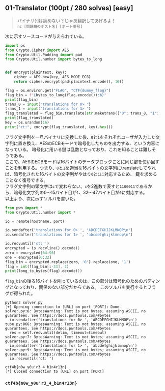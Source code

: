## 01-Translator (100pt / 280 solves) [easy]
> バイナリ列は読めない？じゃあ翻訳してあげるよ！  
> `nc [問題鯖のホスト名] [ポート番号]`

次に示すソースコードが与えられている。
```python
import os
from Crypto.Cipher import AES
from Crypto.Util.Padding import pad
from Crypto.Util.number import bytes_to_long


def encrypt(plaintext, key):
    cipher = AES.new(key, AES.MODE_ECB)
    return cipher.encrypt(pad(plaintext.encode(), 16))

flag = os.environ.get("FLAG", "CTF{dummy_flag}")
flag_bin = f"{bytes_to_long(flag.encode()):b}"
print(flag_bin)
trans_0 = input("translations for 0> ")
trans_1 = input("translations for 1> ")
flag_translated = flag_bin.translate(str.maketrans({"0": trans_0, "1": trans_1}))
print(flag_translated)
key = os.urandom(16)
print("ct:", encrypt(flag_translated, key).hex())
```
フラグ文字列を一旦バイナリに変換した後、`0`と`1`をそれぞれユーザが入力した文字列に置き換え、AESのECBモードで暗号化したものを出力する、という内容になっている。
暗号化に用いる鍵は乱数となっており、これを知ることは難しそうである。  
ここで、AESのECBモードは16バイトのデータブロックごとに同じ鍵を使い回すことを利用する。つまり、`0`と`1`を適当な16バイトの文字列にtranslateしてやれば、暗号化された16バイトの文字列がやはり`0`と`1`に対応するため、
鍵を求めることなく復号できる。  
フラグ文字列の頭文字は`c`で変わらない。`c`を2進数で表すと`1100011`であるから、暗号化文字列の0～15バイト目が`1`、32～47バイト目が`0`に対応する。  
以上より、次に示すソルバを書いた。
```python
from pwn import *
from Crypto.Util.number import *

io = remote(hostname, port)

io.sendafter('translations for 0> ', 'ABCDEFGHIJKLMNOP\n')
io.sendafter('translations for 1> ', 'abcdefghijklmnop\n')

io.recvuntil('ct: ')
encrypted = io.recvline().decode()
zero = encrypted[64:96]
one = encrypted[0:32]
flag_bin = encrypted.replace(zero, '0').replace(one, '1')
flag = int(flag_bin[:-33], 2)
print(long_to_bytes(flag).decode())
```
`flag_bin`の後ろ16バイトを削っているのは、この部分は暗号化のためのパディングとなっており、関係のない部分だからである。
このソルバを実行するとフラグが得られた。
```
python3 solver.py
[+] Opening connection to [URL] on port [PORT]: Done
solver.py:6: BytesWarning: Text is not bytes; assuming ASCII, no guarantees. See https://docs.pwntools.com/#bytes
  io.sendafter('translations for 0> ', 'ABCDEFGHIJKLMNOP\n')
tube.py:866: BytesWarning: Text is not bytes; assuming ASCII, no guarantees. See https://docs.pwntools.com/#bytes
  res = self.recvuntil(delim, timeout=timeout)
solver.py:7: BytesWarning: Text is not bytes; assuming ASCII, no guarantees. See https://docs.pwntools.com/#bytes
  io.sendafter('translations for 1> ', 'abcdefghijklmnop\n')
solver.py:9: BytesWarning: Text is not bytes; assuming ASCII, no guarantees. See https://docs.pwntools.com/#bytes
  io.recvuntil('ct: ')

ctf4b{n0w_y0u'r3_4_b1n4r13n}
[*] Closed connection to [URL] on port [PORT]
```

### `ctf4b{n0w_y0u'r3_4_b1n4r13n}`
